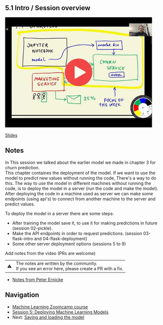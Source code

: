 
## 5.1 Intro / Session overview

<a href="https://www.youtube.com/watch?v=agIFak9A3m8&list=PL3MmuxUbc_hIhxl5Ji8t4O6lPAOpHaCLR"><img src="images/thumbnail-5-01.jpg"></a>
 

[Slides](https://www.slideshare.net/AlexeyGrigorev/ml-zoomcamp-5-model-deployment)


## Notes


In This session we talked about the earlier model we made in chapter 3 for churn prediction. <br>
This chapter containes the deployment of the model. If we want to use the model to predict new values without running the code, There's a way to do this. The way to use the model in different machines without running the code, is to deploy the model in a server (run the code and make the model). After deploying the code in a machine used as server we can make some endpoints (using api's) to connect from another machine to the server and predict values.

To deploy the model in a server there are some steps:
- After training the model save it, to use it for making predictions in future (session 02-pickle).
- Make the API endpoints in order to request predictions. (session 03-flask-intro and 04-flask-deployment)
- Some other server deployment options (sessions 5 to 9)

Add notes from the video (PRs are welcome)
<table>
   <tr>
      <td>⚠️</td>
      <td>
         The notes are written by the community. <br>
         If you see an error here, please create a PR with a fix.
      </td>
   </tr>
</table>

* [Notes from Peter Ernicke](https://knowmledge.com/2023/10/09/ml-zoomcamp-2023-deploying-machine-learning-models-part-1/)

## Navigation

* [Machine Learning Zoomcamp course](../)
* [Session 5: Deploying Machine Learning Models](./)
* Next: [Saving and loading the model](02-pickle.md)
